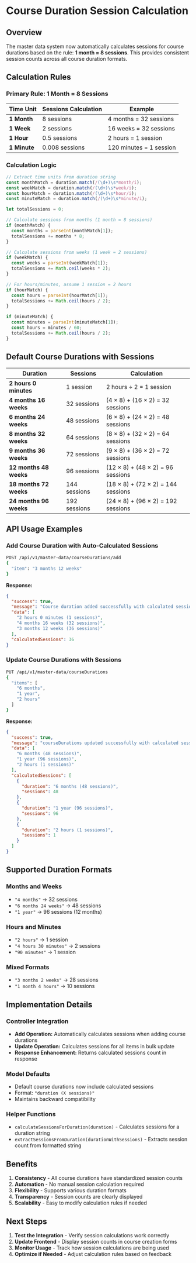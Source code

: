 # Course Duration Session Calculation

## Overview

The master data system now automatically calculates sessions for course durations based on the rule: **1 month = 8 sessions**. This provides consistent session counts across all course duration formats.

## Calculation Rules

### **Primary Rule: 1 Month = 8 Sessions**

| Time Unit    | Sessions Calculation | Example                 |
| ------------ | -------------------- | ----------------------- |
| **1 Month**  | 8 sessions           | 4 months = 32 sessions  |
| **1 Week**   | 2 sessions           | 16 weeks = 32 sessions  |
| **1 Hour**   | 0.5 sessions         | 2 hours = 1 session     |
| **1 Minute** | 0.008 sessions       | 120 minutes = 1 session |

### **Calculation Logic**

```javascript
// Extract time units from duration string
const monthMatch = duration.match(/(\d+)\s*month/i);
const weekMatch = duration.match(/(\d+)\s*week/i);
const hourMatch = duration.match(/(\d+)\s*hour/i);
const minuteMatch = duration.match(/(\d+)\s*minute/i);

let totalSessions = 0;

// Calculate sessions from months (1 month = 8 sessions)
if (monthMatch) {
  const months = parseInt(monthMatch[1]);
  totalSessions += months * 8;
}

// Calculate sessions from weeks (1 week = 2 sessions)
if (weekMatch) {
  const weeks = parseInt(weekMatch[1]);
  totalSessions += Math.ceil(weeks * 2);
}

// For hours/minutes, assume 1 session = 2 hours
if (hourMatch) {
  const hours = parseInt(hourMatch[1]);
  totalSessions += Math.ceil(hours / 2);
}

if (minuteMatch) {
  const minutes = parseInt(minuteMatch[1]);
  const hours = minutes / 60;
  totalSessions += Math.ceil(hours / 2);
}
```

## Default Course Durations with Sessions

| Duration               | Sessions     | Calculation                        |
| ---------------------- | ------------ | ---------------------------------- |
| **2 hours 0 minutes**  | 1 session    | 2 hours ÷ 2 = 1 session            |
| **4 months 16 weeks**  | 32 sessions  | (4 × 8) + (16 × 2) = 32 sessions   |
| **6 months 24 weeks**  | 48 sessions  | (6 × 8) + (24 × 2) = 48 sessions   |
| **8 months 32 weeks**  | 64 sessions  | (8 × 8) + (32 × 2) = 64 sessions   |
| **9 months 36 weeks**  | 72 sessions  | (9 × 8) + (36 × 2) = 72 sessions   |
| **12 months 48 weeks** | 96 sessions  | (12 × 8) + (48 × 2) = 96 sessions  |
| **18 months 72 weeks** | 144 sessions | (18 × 8) + (72 × 2) = 144 sessions |
| **24 months 96 weeks** | 192 sessions | (24 × 8) + (96 × 2) = 192 sessions |

## API Usage Examples

### **Add Course Duration with Auto-Calculated Sessions**

```bash
POST /api/v1/master-data/courseDurations/add
{
  "item": "3 months 12 weeks"
}
```

**Response:**

```json
{
  "success": true,
  "message": "Course duration added successfully with calculated sessions",
  "data": [
    "2 hours 0 minutes (1 sessions)",
    "4 months 16 weeks (32 sessions)",
    "3 months 12 weeks (36 sessions)"
  ],
  "calculatedSessions": 36
}
```

### **Update Course Durations with Sessions**

```bash
PUT /api/v1/master-data/courseDurations
{
  "items": [
    "6 months",
    "1 year",
    "2 hours"
  ]
}
```

**Response:**

```json
{
  "success": true,
  "message": "courseDurations updated successfully with calculated sessions",
  "data": [
    "6 months (48 sessions)",
    "1 year (96 sessions)",
    "2 hours (1 sessions)"
  ],
  "calculatedSessions": [
    {
      "duration": "6 months (48 sessions)",
      "sessions": 48
    },
    {
      "duration": "1 year (96 sessions)",
      "sessions": 96
    },
    {
      "duration": "2 hours (1 sessions)",
      "sessions": 1
    }
  ]
}
```

## Supported Duration Formats

### **Months and Weeks**

- `"4 months"` → 32 sessions
- `"6 months 24 weeks"` → 48 sessions
- `"1 year"` → 96 sessions (12 months)

### **Hours and Minutes**

- `"2 hours"` → 1 session
- `"4 hours 30 minutes"` → 2 sessions
- `"90 minutes"` → 1 session

### **Mixed Formats**

- `"3 months 2 weeks"` → 28 sessions
- `"1 month 4 hours"` → 10 sessions

## Implementation Details

### **Controller Integration**

- **Add Operation:** Automatically calculates sessions when adding course durations
- **Update Operation:** Calculates sessions for all items in bulk update
- **Response Enhancement:** Returns calculated sessions count in response

### **Model Defaults**

- Default course durations now include calculated sessions
- Format: `"duration (X sessions)"`
- Maintains backward compatibility

### **Helper Functions**

- `calculateSessionsForDuration(duration)` - Calculates sessions for a duration string
- `extractSessionsFromDuration(durationWithSessions)` - Extracts session count from formatted string

## Benefits

1. **Consistency** - All course durations have standardized session counts
2. **Automation** - No manual session calculation required
3. **Flexibility** - Supports various duration formats
4. **Transparency** - Session counts are clearly displayed
5. **Scalability** - Easy to modify calculation rules if needed

## Next Steps

1. **Test the Integration** - Verify session calculations work correctly
2. **Update Frontend** - Display session counts in course creation forms
3. **Monitor Usage** - Track how session calculations are being used
4. **Optimize if Needed** - Adjust calculation rules based on feedback

